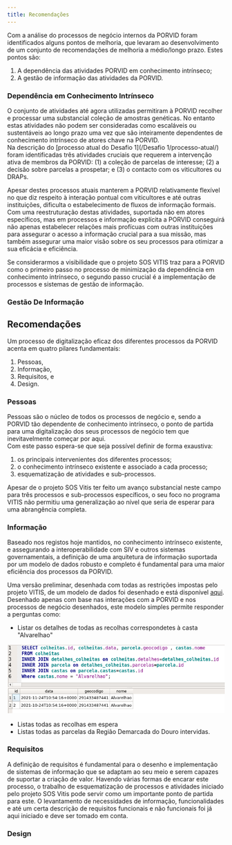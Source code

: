 ```yaml
---
title: Recomendações
---
```


Com a análise do processos de negócio internos da PORVID foram identificados alguns pontos de melhoria, que levaram ao desenvolvimento de um conjunto de recomendações de melhoria a médio/longo prazo. Estes pontos são:

1. A dependência das atividades PORVID em conhecimento intrínseco;
2. A gestão de informação das atividades da PORVID.

### Dependência em Conhecimento Intrínseco

O conjunto de atividades até agora utilizadas permitiram à PORVID recolher e processar uma substancial coleção de amostras genéticas. No entanto estas atividades não podem ser consideradas como escaláveis ou sustentáveis ao longo prazo uma vez que são inteiramente dependentes de conhecimento intrínseco de atores chave na PORVID.  
Na descrição do [processo atual do Desafio 1](/Desafio 1/processo-atual/) foram identificadas três atividades cruciais que requerem a intervenção ativa de membros da PORVID: (1) a coleção de parcelas de interesse; (2) a decisão sobre parcelas a prospetar; e (3) o contacto com os viticultores ou DRAPs.

Apesar destes processos atuais manterem a PORVID relativamente flexível no que diz respeito à interação pontual com viticultores e até outras instituições, dificulta o estabelecimento de fluxos de informação formais. Com uma reestruturação destas atividades, suportada não em atores específicos, mas em processos e informação explícita a PORVID conseguirá não apenas estabelecer relações mais profícuas com outras instituições para assegurar o acesso a informação crucial para a sua missão, mas também assegurar uma maior visão sobre os seu processos para otimizar a sua eficácia e eficiência.

Se considerarmos a visibilidade que o projeto SOS VITIS traz para a PORVID como o primeiro passo no processo de minimização da dependência em conhecimento intrínseco, o segundo passo crucial é a implementação de processos e sistemas de gestão de informação.

### Gestão De Informação



## Recomendações

Um processo de digitalização eficaz dos diferentes processos da PORVID acenta em quatro pilares fundamentais:

1. Pessoas,
2. Informação,
3. Requisitos, e
4. Design.

### Pessoas

Pessoas são o núcleo de todos os processos de negócio e, sendo a PORVID tão dependente de conhecimento intrínseco, o ponto de partida para uma digitalização dos seus processos de negócio tem que inevitavelmente começar por aqui.  
Com este passo espera-se que seja possível definir de forma exaustiva:

1. os principais intervenientes dos diferentes processos;
2. o conhecimento intrínseco existente e associado a cada processo;
3. esquematização de atividades e sub-processos.

Apesar de o projeto SOS Vitis ter feito um avanço substancial neste campo para três processos e sub-processos específicos, o seu foco no programa VITIS não permitiu uma generalização ao nível que seria de esperar para uma abrangência completa.

### Informação

Baseado nos registos hoje mantidos, no conhecimento intrínseco existente, e assegurando a interoperabilidade com SIV e outros sistemas governamentais, a definição de uma arquitetura de informação suportada por um modelo de dados robusto e completo é fundamental para uma maior eficiência dos processos da PORVID.  

Uma versão preliminar, desenhada com todas as restrições impostas pelo projeto VITIS, de um modelo de dados foi desenhado e está disponível [aqui](/Recomendacoes/modelo-dados/). Desenhado apenas com base nas interações com a PORVID e nos processos de negócio desenhados, este modelo simples permite responder a perguntas como:

+ Listar os detalhes de todas as recolhas correspondetes à casta "Alvarelhao"

![Exemplo query 1](../img/query01.png)

+ Listas todas as recolhas em espera
+ Listas todas as parcelas da Região Demarcada do Douro intervidas.
     
### Requisitos

A definição de requisitos é fundamental para o desenho e implementação de sistemas de informação que se adaptam ao seu meio e serem capazes de suportar a criação de valor. Havendo várias formas de encarar este processo, o trabalho de esquematização de processos e atividades iniciado pelo projeto SOS Vitis pode servir como um importante ponto de partida para este. O levantamento de necessidades de informação, funcionalidades e até um certa descrição de requisitos funcionais e não funcionais foi já aqui iniciado e deve ser tomado em conta.

### Design
